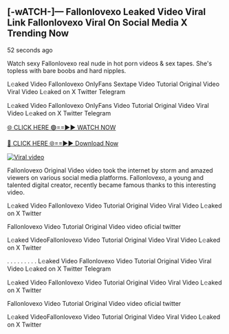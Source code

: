 ##  [-wATCH-]— Fallonlovexo Leaked Video Viral Link Fallonlovexo Viral On Social Media X Trending Now

52 seconds ago

Watch sexy Fallonlovexo real nude in hot porn videos & sex tapes. She's topless with bare boobs and hard nipples.

L𝚎aked Video Fallonlovexo OnlyFans Sextape Video Tutorial Original Video Viral Video L𝚎aked on X Twitter Telegram

L𝚎aked Video Fallonlovexo OnlyFans Video Tutorial Original Video Viral Video L𝚎aked on X Twitter Telegram

[🌐 CLICK HERE 🟢==►► WATCH NOW](https://azvirallink.blogspot.com/2025/01/viral-video-new-year-2025.html)

[🔴 CLICK HERE 🌐==►► Download Now](https://azvirallink.blogspot.com/2025/01/viral-video-new-year-2025.html)

[![Viral video](https://i.imgur.com/6ooyjBv.gif)](https://azvirallink.blogspot.com/2025/01/viral-video-new-year-2025.html)

Fallonlovexo Original Video video took the internet by storm and amazed viewers on various social media platforms. Fallonlovexo, a young and talented digital creator, recently became famous thanks to this interesting video.

L𝚎aked Video Fallonlovexo Video Tutorial Original Video Viral Video L𝚎aked on X Twitter

Fallonlovexo Video Tutorial Original Video video oficial twitter

L𝚎aked VideoFallonlovexo Video Tutorial Original Video Viral Video L𝚎aked on X Twitter

. . . . . . . . . L𝚎aked Video Fallonlovexo Video Tutorial Original Video Viral Video L𝚎aked on X Twitter Telegram

L𝚎aked Video Fallonlovexo Video Tutorial Original Video Viral Video L𝚎aked on X Twitter

Fallonlovexo Video Tutorial Original Video video oficial twitter

L𝚎aked VideoFallonlovexo Video Tutorial Original Video Viral Video L𝚎aked on X Twitter